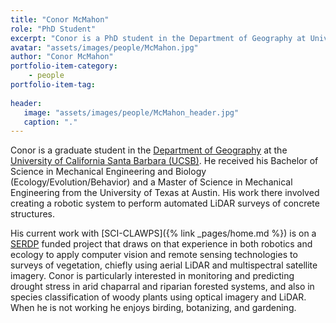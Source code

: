```yaml
---
title: "Conor McMahon"
role: "PhD Student"
excerpt: "Conor is a PhD student in the Department of Geography at University California Santa Barbara."
avatar: "assets/images/people/McMahon.jpg"
author: "Conor McMahon"
portfolio-item-category:
    - people
portfolio-item-tag:
    
header:
   image: "assets/images/people/McMahon_header.jpg"
   caption: "."
---
```


Conor is a graduate student in the  [Department of Geography](https://www.geog.ucsb.edu/) at the [University of California Santa Barbara (UCSB)](https://www.ucsb.edu/). He received his Bachelor of Science in Mechanical Engineering and Biology (Ecology/Evolution/Behavior) and a Master of Science in Mechanical Engineering from the University of Texas at Austin. His work there involved creating a robotic system to perform automated LiDAR surveys of concrete structures.

His current work with [SCI-CLAWPS]({% link _pages/home.md %}) is on a [SERDP](https://www.serdp-estcp.org/) funded project that draws on that experience in both robotics and ecology to apply computer vision and remote sensing technologies to surveys of vegetation, chiefly using aerial LiDAR and multispectral satellite imagery. Conor is particularly interested in monitoring and predicting drought stress in arid chaparral and riparian forested systems, and also in species classification of woody plants using optical imagery and LiDAR. When he is not working he enjoys birding, botanizing, and gardening.
